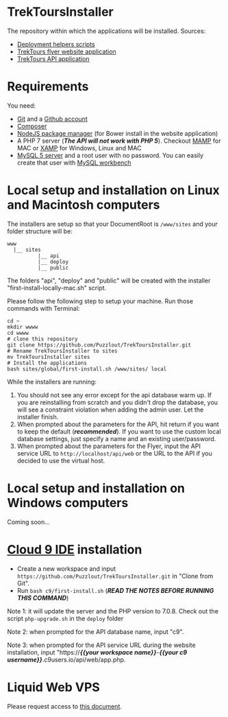 # TrekToursInstaller

The repository within which the applications will be installed.
Sources:
- [Deployment helpers scripts](https://github.com/Puzzlout/CloudDeploy)
- [TrekTours flyer website application](https://github.com/Puzzlout/TrekToursFlyer)
- [TrekTours API application](https://github.com/Puzzlout/TrekToursApi)

# Requirements

You need:

- [Git](https://git-scm.com/) and a [Github account](https://github.com/)
- [Composer](https://getcomposer.org/)
- [NodeJS package manager](https://www.npmjs.com/) (for Bower install in the website application)
- A PHP 7 server (***The API will not work with PHP 5***). Checkout [MAMP](https://www.mamp.info/) for MAC or [XAMP](https://www.apachefriends.org/fr/index.html) for Windows, Linux and MAC
- [MySQL 5 server](https://www.mysql.com/downloads/) and a root user with no password. You can easily create that user with [MySQL workbench](https://www.mysql.fr/products/workbench/)

# Local setup and installation on Linux and Macintosh computers

The installers are setup so that your DocumentRoot is `/www/sites` and your folder structure will be:

```
www
  |__ sites
		  |__ api
		  |__ deploy
		  |__ public
```

The folders "api", "deploy" and "public" will be created with the installer "first-install-locally-mac.sh" script.

Please follow the following step to setup your machine. Run those commands with Terminal:
```
cd ~
mkdir wwww
cd wwww
# clone this repository
git clone https://github.com/Puzzlout/TrekToursInstaller.git
# Rename TrekToursInstaller to sites
mv TrekToursInstaller sites
# Install the applications
bash sites/global/first-install.sh /www/sites/ local
```

While the installers are running:

1. You should not see any error except for the api database warm up. If you are reinstalling from scratch and you didn't drop the database, you will see a constraint violation when adding the admin user. Let the installer finish.
2. When prompted about the parameters for the API, hit return if you want to keep the default (***recommended***). If you want to use the custom local database settings, just specify a name and an existing user/password.
3. When prompted about the parameters for the Flyer, input the API service URL to `http://localhost/api/web` or the URL to the API if you decided to use the virtual host. 

# Local setup and installation on Windows computers

Coming soon...

# [Cloud 9 IDE](http://c9.io/) installation

- Create a new workspace and input `https://github.com/Puzzlout/TrekToursInstaller.git` in "Clone from Git".
- Run `bash c9/first-install.sh` (***READ THE NOTES BEFORE RUNNING THIS COMMAND***)

Note 1: it will update the server and the PHP version to 7.0.8. Check out the script `php-upgrade.sh` in the `deploy` folder

Note 2: when prompted for the API database name, input "c9".

Note 3: when prompted for the API service URL during the website installation, input "https://***{{your workspace name}}***-***{{your c9 username}}***.c9users.io/api/web/app.php.

# Liquid Web VPS

Please request access to [this document](https://docs.google.com/document/d/1uwbUdu9l-lI1F9FPJtusEDkuP1QLmtPd3f9KLSchQdY).
